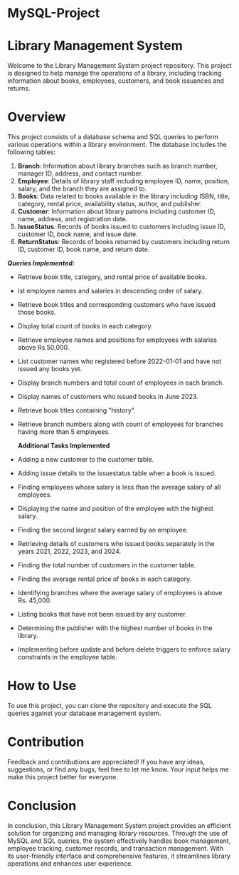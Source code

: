# MySQL-Project
# Library Management System
Welcome to the Library Management System project repository. This project is designed to help manage the operations of a library, including tracking information about books, employees, customers, and book issuances and returns.
# Overview
This project consists of a database schema and SQL queries to perform various operations within a library environment. The database includes the following tables:
1. **Branch**: Information about library branches such as branch number, manager ID, address, and contact number.
2. **Employee**: Details of library staff including employee ID, name, position, salary, and the branch they are assigned to.
3. **Books**: Data related to books available in the library including ISBN, title, category, rental price, availability status, author, and publisher.
4. **Customer**: Information about library patrons including customer ID, name, address, and registration date.
5. **IssueStatus**: Records of books issued to customers including issue ID, customer ID, book name, and issue date.
6. **ReturnStatus**: Records of books returned by customers including return ID, customer ID, book name, and return date.

***Queries Implemented:***
- Retrieve book title, category, and rental price of available books.
- ist employee names and salaries in descending order of salary.
- Retrieve book titles and corresponding customers who have issued those books.
- Display total count of books in each category.
- Retrieve employee names and positions for employees with salaries above Rs.50,000.
- List customer names who registered before 2022-01-01 and have not issued any books yet.
- Display branch numbers and total count of employees in each branch.
- Display names of customers who issued books in June 2023.
- Retrieve book titles containing "history".
- Retrieve branch numbers along with count of employees for branches having more than 5 
  employees.

  **Additional Tasks Implemented**
- Adding a new customer to the customer table.
- Adding issue details to the issuestatus table when a book is issued.
- Finding employees whose salary is less than the average salary of all employees.
- Displaying the name and position of the employee with the highest salary.
- Finding the second largest salary earned by an employee.
- Retrieving details of customers who issued books separately in the years 2021, 2022, 
  2023, and 2024.
- Finding the total number of customers in the customer table.
- Finding the average rental price of books in each category.
- Identifying branches where the average salary of employees is above Rs. 45,000.
- Listing books that have not been issued by any customer.
- Determining the publisher with the highest number of books in the library.
- Implementing before update and before delete triggers to enforce salary constraints in 
  the employee table.

# How to Use
To use this project, you can clone the repository and execute the SQL queries against your database management system.

# Contribution
Feedback and contributions are appreciated! If you have any ideas, suggestions, or find any bugs, feel free to let me know. Your input helps me make this project better for everyone.

# Conclusion
In conclusion, this Library Management System project provides an efficient solution for organizing and managing library resources. Through the use of MySQL and SQL queries, the system effectively handles book management, employee tracking, customer records, and transaction management. With its user-friendly interface and comprehensive features, it streamlines library operations and enhances user experience.


